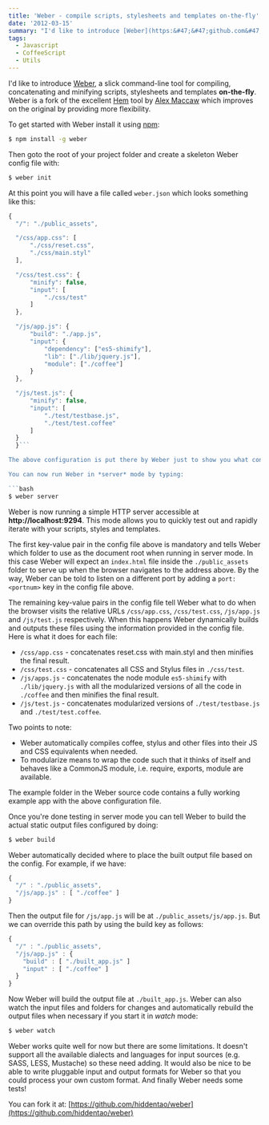 ```yaml
---
title: 'Weber - compile scripts, stylesheets and templates on-the-fly'
date: '2012-03-15'
summary: "I'd like to introduce [Weber](https:&#47;&#47;github.com&#47;hiddentao&#47;weber), a slick command-line tool for compiling, concatenating and minifying scripts, stylesheets and templates **on-the-fly**. Weber is a fork of the excellent [Hem](https:&#47;&#47;github.com&#47;maccaw&#47;hem) tool by [Alex Maccaw](http:&#47;&#47;alexmaccaw.com&#47;) which improves on the original by providing more flexibility.\r\n"
tags:
  - Javascript
  - CoffeeScript
  - Utils
---
```

I'd like to introduce [Weber](https://github.com/hiddentao/weber), a slick command-line tool for compiling, concatenating and minifying scripts, stylesheets and templates **on-the-fly**. Weber is a fork of the excellent [Hem](https://github.com/maccaw/hem) tool by [Alex Maccaw](http://alexmaccaw.com/) which improves on the original by providing more flexibility.

To get started with Weber install it using [npm](http://npmjs.org "Node Package Manager"):

```bash
$ npm install -g weber
```

Then goto the root of your project folder and create a skeleton Weber config file with:

```bash
$ weber init
```

At this point you will have a file called `weber.json` which looks something like this:

```js
{
  "/": "./public_assets",

  "/css/app.css": [
      "./css/reset.css",
      "./css/main.styl"
  ],

  "/css/test.css": {
      "minify": false,
      "input": [
          "./css/test"
      ]
  },

  "/js/app.js": {
      "build": "./app.js",
      "input": {
          "dependency": ["es5-shimify"],
          "lib": ["./lib/jquery.js"],
          "module": ["./coffee"]
      }
  },

  "/js/test.js": {
      "minify": false,
      "input": [
          "./test/testbase.js",
          "./test/test.coffee"
      ]
  }
  }```

The above configuration is put there by Weber just to show you what configuration options are available.

You can now run Weber in *server* mode by typing:

```bash
$ weber server
```

Weber is now running a simple HTTP server accessible at **http://localhost:9294**. This mode allows you to quickly test out and rapidly iterate with your scripts, styles and templates.

The first key-value pair in the config file above is mandatory and tells Weber which folder to use as the document root when running in server mode. In this case Weber will expect an `index.html` file inside the `./public_assets` folder to serve up when the browser navigates to the address above. By the way, Weber can be told to listen on a different port by adding a `port: <portnum>` key in the config file above.</portnum>

The remaining key-value pairs in the config file tell Weber what to do when the browser visits the relative URLs `/css/app.css`, `/css/test.css`, `/js/app.js` and `/js/test.js` respectively. When this happens Weber dynamically builds and outputs these files using the information provided in the config file. Here is what it does for each file:

* `/css/app.css` - concatenates reset.css with main.styl and then minifies the final result.
* `/css/test.css` - concatenates all CSS and Stylus files in `./css/test`.
* `/js/apps.js` - concatenates the node module `es5-shimify` with `./lib/jquery.js` with all the modularized versions of all the code in `./coffee` and then minifies the final result.
* `/js/test.js` - concatenates modularized versions of `./test/testbase.js` and `./test/test.coffee`.

Two points to note:

* Weber automatically compiles coffee, stylus and other files into their JS and CSS equivalents when needed.
* To modularize means to wrap the code such that it thinks of itself and behaves like a CommonJS module, i.e. require, exports, module are available.

The example folder in the Weber source code contains a fully working example app with the above configuration file.

Once you're done testing in server mode you can tell Weber to build the actual static output files configured by doing:

```bash
$ weber build
```

Weber automatically decided where to place the built output file based on the config. For example, if we have:

```js
{
  "/" : "./public_assets",
  "/js/app.js" : [ "./coffee" ]
}
```

Then the output file for `/js/app.js` will be at `./public_assets/js/app.js`. But we can override this path by using the build key as follows:

```js
{
  "/" : "./public_assets",
  "/js/app.js" : {
    "build" : [ "./built_app.js" ]
    "input" : [ "./coffee" ]
  }
}
```

Now Weber will build the output file at `./built_app.js`. Weber can also watch the input files and folders for changes and automatically rebuild the output files when necessary if you start it in *watch* mode:

```bash
$ weber watch
```

Weber works quite well for now but there are some limitations. It doesn't support all the available dialects and languages for input sources (e.g. SASS, LESS, Mustache) so these need adding. It would also be nice to be able to write pluggable input and output formats for Weber so that you could process your own custom format. And finally Weber needs some tests!

You can fork it at: [https://github.com/hiddentao/weber](https://github.com/hiddentao/weber)
